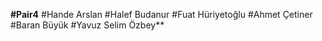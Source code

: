 **#Pair4**
#Hande Arslan
#Halef Budanur
#Fuat Hüriyetoğlu
#Ahmet Çetiner
#Baran Büyük
#Yavuz Selim Özbey** 
